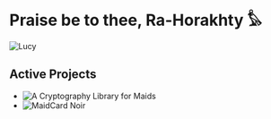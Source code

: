 # Praise be to thee, Ra-Horakhty 𓅊
![Lucy](https://media1.tenor.com/m/pv2oZ5a5HCIAAAAd/cyberpunk2077-edgerunners.gif)

## Active Projects
- ![A Cryptography Library for Maids](https://github.com/reshsix/libmaid)
- ![MaidCard Noir](https://github.com/reshsix/noir)

